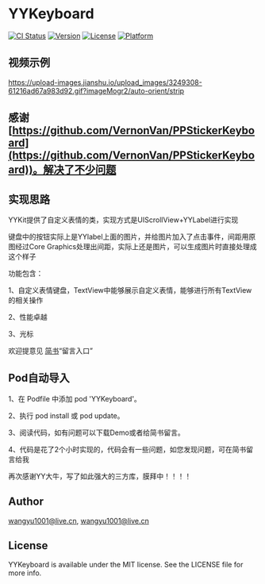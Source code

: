# YYKeyboard

[![CI Status](https://img.shields.io/travis/wangyu1001@live.cn/YYKeyboard.svg?style=flat)](https://travis-ci.org/wangyu1001@live.cn/YYKeyboard)
[![Version](https://img.shields.io/cocoapods/v/YYKeyboard.svg?style=flat)](https://cocoapods.org/pods/YYKeyboard)
[![License](https://img.shields.io/cocoapods/l/YYKeyboard.svg?style=flat)](https://cocoapods.org/pods/YYKeyboard)
[![Platform](https://img.shields.io/cocoapods/p/YYKeyboard.svg?style=flat)](https://cocoapods.org/pods/YYKeyboard)

## 视频示例

https://upload-images.jianshu.io/upload_images/3249308-61216ad67a983d92.gif?imageMogr2/auto-orient/strip

## 感谢 [https://github.com/VernonVan/PPStickerKeyboard](https://github.com/VernonVan/PPStickerKeyboard))。解决了不少问题

## 实现思路
YYKit提供了自定义表情的类，实现方式是UIScrollView+YYLabel进行实现

键盘中的按钮实际上是YYlabel上面的图片，并给图片加入了点击事件，间距用原图经过Core Graphics处理出间距，实际上还是图片，可以生成图片时直接处理成这个样子

功能包含：

1、自定义表情键盘，TextView中能够展示自定义表情，能够进行所有TextView的相关操作

2、性能卓越

3、光标


欢迎提意见
[简书](https://www.jianshu.com/p/c8722f1d0e1c)“留言入口”


## Pod自动导入

1、在 Podfile 中添加 pod 'YYKeyboard'。

2、执行 pod install 或 pod update。

3、阅读代码，如有问题可以下载Demo或者给简书留言。

4、代码是花了2个小时实现的，代码会有一些问题，如您发现问题，可在简书留言给我

再次感谢YY大牛，写了如此强大的三方库，膜拜中！！！！


## Author

wangyu1001@live.cn, wangyu1001@live.cn

## License

YYKeyboard is available under the MIT license. See the LICENSE file for more info.
